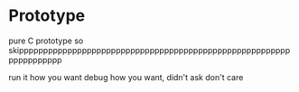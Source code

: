 # Prototype

pure C prototype so skippppppppppppppppppppppppppppppppppppppppppppppppppppppppppppppppppp

run it how you want debug how you want, didn't ask don't care
